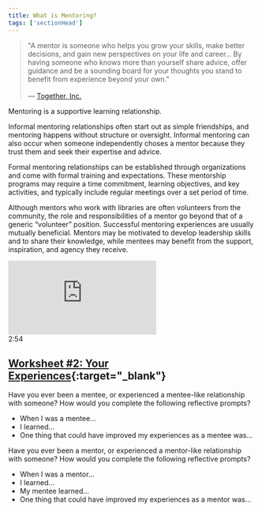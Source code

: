 ```yaml
---
title: What is Mentoring?
tags: ['sectionHead']
---
```


>"A mentor is someone who helps you grow your skills, make better decisions, and gain new perspectives on your life and career... By having someone who knows more than yourself share advice, offer guidance and be a sounding board for your thoughts you stand to benefit from experience beyond your own."<br/><br/>— [Together, Inc.](https://www.togetherplatform.com/blog/what-is-the-purpose-of-mentoring)

Mentoring is a supportive learning relationship.

Informal mentoring relationships often start out as simple friendships, and mentoring happens without structure or oversight. Informal mentoring can also occur when someone independently choses a mentor because they trust them and seek their expertise and advice.

Formal mentoring relationships can be established through organizations and come with formal training and expectations. These mentorship programs may require a time commitment, learning objectives, and key activities, and typically include regular meetings over a set period of time. 

Although mentors who work with libraries are often volunteers from the community, the role and responsibilities of a mentor go beyond that of a generic “volunteer” position. Successful mentoring experiences are usually mutually beneficial. Mentors may be motivated to develop leadership skills and to share their knowledge, while mentees may benefit from the support, inspiration, and agency they receive. 

<div class="callout videos" markdown="1">
<iframe src="https://www.youtube.com/embed/1t0_D7UcfgU" frameborder="0" allow="autoplay; encrypted-media" allowfullscreen></iframe>
<div class="videotime">2:54</div>
</div>

<div class="callout activity" markdown="1">
	
## [Worksheet #2: Your Experiences](https://docs.google.com/document/d/1MN0NPnxHub2tFqB4HR8EkBLgRkUU6Y-pYUmuyCF6fe0/edit#heading=h.4hwqn6no1hlk){:target="_blank"}


Have you ever been a mentee, or experienced a mentee-like relationship with someone? How would you complete the following reflective prompts? 

* When I was a mentee...
* I learned...
* One thing that could have improved my experiences as a mentee was...


Have you ever been a mentor, or experienced a mentor-like relationship with someone? How would you complete the following reflective prompts? 

* When I was a mentor...
* I learned...
* My mentee learned...
* One thing that could have improved my experiences as a mentor was...


</div>
